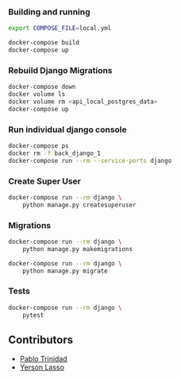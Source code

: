 ### Building and running

```bash
export COMPOSE_FILE=local.yml

docker-compose build
docker-compose up
```

### Rebuild Django Migrations
```bash
docker-compose down
docker volume ls
docker volume rm <api_local_postgres_data>
docker-compose up
```

### Run individual django console
```bash
docker-compose ps
docker rm -f back_django_1
docker-compose run --rm --service-ports django
```
### Create Super User
```bash
docker-compose run --rm django \
    python manage.py createsuperuser
```

### Migrations
```bash
docker-compose run --rm django \
    python manage.py makemigrations

docker-compose run --rm django \
    python manage.py migrate
```
### Tests

```bash
docker-compose run --rm django \
    pytest
```


## Contributors

- [Pablo Trinidad](https://github.com/pablotrinidad)
- [Yerson Lasso](https://github.com/unknowncoder05)
